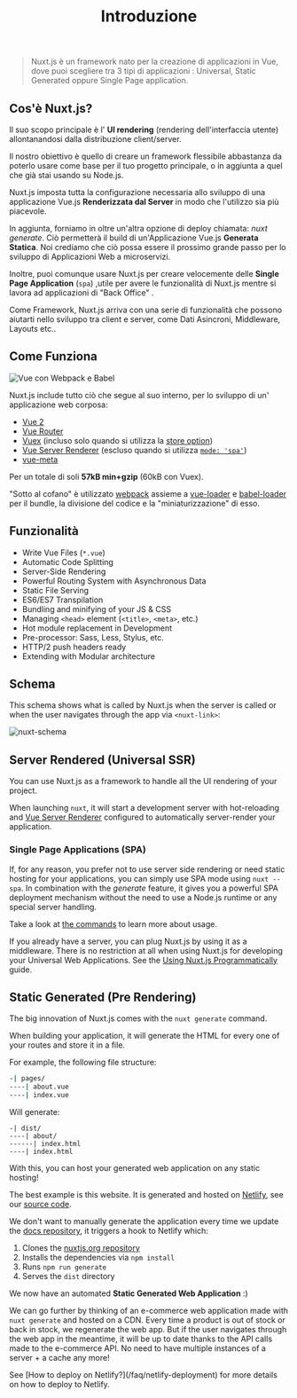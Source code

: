 ﻿---
title: Introduzione
descrizione: "Nuxt.js è un framework nato per la creazione di applicazioni in Vue, dove puoi scegliere tra 3 tipi di applicazioni :  Universal, Static Generated oppure Single Page application."
---

> Nuxt.js è un framework nato per la creazione di applicazioni in Vue, dove puoi scegliere tra 3 tipi di applicazioni :  Universal, Static Generated oppure Single Page application.

## Cos'è Nuxt.js?

Il suo scopo principale è l'  **UI rendering** (rendering dell'interfaccia utente) allontanandosi dalla distribuzione client/server.

Il nostro obiettivo è quello di creare un framework flessibile abbastanza da poterlo usare come base per il tuo progetto principale, o in aggiunta a quel che già stai usando su Node.js.

Nuxt.js imposta tutta la configurazione necessaria allo sviluppo di una applicazione Vue.js  **Renderizzata dal Server** in modo che l'utilizzo sia più piacevole.

In aggiunta, forniamo in oltre un'altra opzione di deploy chiamata: *nuxt generate*. Ciò permetterà il build di un'Applicazione Vue.js **Generata Statica**.
Noi crediamo che ciò possa essere il prossimo grande passo per lo sviluppo di Applicazioni Web a microservizi.

Inoltre, puoi comunque usare Nuxt.js per creare velocemente delle **Single Page Application** (`spa`) ,utile per avere le funzionalità di Nuxt.js mentre si lavora ad applicazioni di "Back Office" .

Come Framework, Nuxt.js arriva con una serie di funzionalità che possono aiutarti nello sviluppo tra client e server, come Dati Asincroni, Middleware, Layouts etc..

## Come Funziona

![Vue con Webpack e Babel](https://i.imgur.com/avEUftE.png)

Nuxt.js include tutto ciò che segue al suo interno, per lo sviluppo di un' applicazione web corposa:

- [Vue 2](https://vuejs.org/)
- [Vue Router](https://router.vuejs.org/en/)
- [Vuex](https://vuex.vuejs.org/en/) (incluso solo quando si utilizza la [store option](/guide/vuex-store))
- [Vue Server Renderer](https://ssr.vuejs.org/en/) (escluso quando si utilizza [`mode: 'spa'`](/api/configuration-mode))
- [vue-meta](https://github.com/declandewet/vue-meta)

Per un totale di soli **57kB min+gzip** (60kB con Vuex).

"Sotto al cofano" è utilizzato [webpack](https://github.com/webpack/webpack) assieme a [vue-loader](https://github.com/vuejs/vue-loader) e [babel-loader](https://github.com/babel/babel-loader) per il bundle, la divisione del codice e la "miniaturizzazione" di esso.

## Funzionalità

- Write Vue Files (`*.vue`)
- Automatic Code Splitting
- Server-Side Rendering
- Powerful Routing System with Asynchronous Data
- Static File Serving
- ES6/ES7 Transpilation
- Bundling and minifying of your JS & CSS
- Managing `<head>` element (`<title>`, `<meta>`, etc.)
- Hot module replacement in Development
- Pre-processor: Sass, Less, Stylus, etc.
- HTTP/2 push headers ready
- Extending with Modular architecture

## Schema

This schema shows what is called by Nuxt.js when the server is called or when the user navigates through the app via `<nuxt-link>`:

![nuxt-schema](/nuxt-schema.png)

## Server Rendered (Universal SSR)

You can use Nuxt.js as a framework to handle all the UI rendering of your project.

When launching `nuxt`, it will start a development server with hot-reloading and [Vue Server Renderer](https://ssr.vuejs.org/en/) configured to automatically server-render your application.

### Single Page Applications (SPA)

If, for any reason, you prefer not to use server side rendering or need static hosting for your applications, you can simply use SPA mode using `nuxt --spa`. In combination with the *generate* feature, it gives you a powerful SPA deployment mechanism without the need to use a Node.js runtime or any special server handling.

Take a look at [the commands](/guide/commands) to learn more about usage.

If you already have a server, you can plug Nuxt.js by using it as a middleware. There is no restriction at all when using Nuxt.js for developing your Universal Web Applications. See the [Using Nuxt.js Programmatically](/api/nuxt) guide.

## Static Generated (Pre Rendering)

The big innovation of Nuxt.js comes with the `nuxt generate` command.

When building your application, it will generate the HTML for every one of your routes and store it in a file.

For example, the following file structure:

```bash
-| pages/
----| about.vue
----| index.vue
```

Will generate:

```
-| dist/
----| about/
------| index.html
----| index.html
```

With this, you can host your generated web application on any static hosting!

The best example is this website. It is generated and hosted on [Netlify](https://www.netlify.com), see our [source code](https://github.com/nuxt/nuxtjs.org).

We don't want to manually generate the application every time we update the [docs repository](https://github.com/nuxt/docs), it triggers a hook to Netlify which:

1. Clones the [nuxtjs.org repository](https://github.com/nuxt/nuxtjs.org)
2. Installs the dependencies via `npm install`
3. Runs `npm run generate`
4. Serves the `dist` directory

We now have an automated **Static Generated Web Application** :)

We can go further by thinking of an e-commerce web application made with `nuxt generate` and hosted on a CDN. Every time a product is out of stock or back in stock, we regenerate the web app. But if the user navigates through the web app in the meantime, it will be up to date thanks to the API calls made to the e-commerce API. No need to have multiple instances of a server + a cache any more!

<div class="Alert">See [How to deploy on Netlify?](/faq/netlify-deployment) for more details on how to deploy to Netlify.</div>

